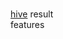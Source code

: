 #
[hive](https://github.com/WillaFan/Software-engineering-papers-and-tools/blob/main/topics/hive.md) result  
features

